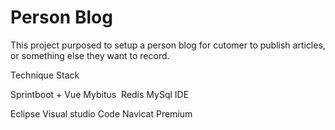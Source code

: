 # Person Blog 
This project purposed to setup a person blog for cutomer to publish articles, or something else they want to record.


Technique Stack

Sprintboot + Vue
Mybitus 
Redis
MySql
IDE

Eclipse
Visual studio Code
Navicat
Premium
